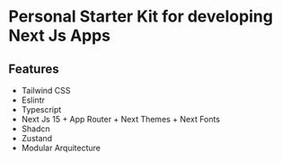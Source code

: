# Personal Starter Kit for developing Next Js Apps

## Features
- Tailwind CSS
- Eslintr
- Typescript
- Next Js 15 + App Router + Next Themes + Next Fonts
- Shadcn
- Zustand 
- Modular Arquitecture
